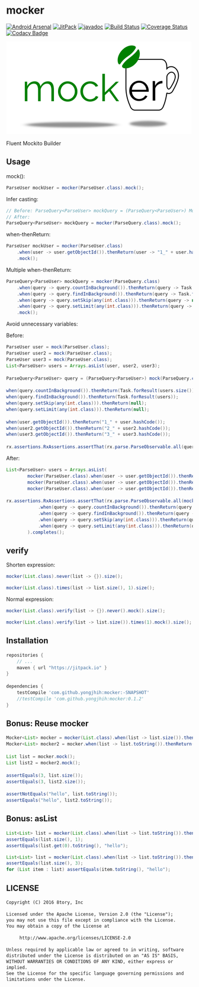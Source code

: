 # mocker

[![Android Arsenal](https://img.shields.io/badge/Android%20Arsenal-mocker-brightgreen.svg?style=flat)](http://android-arsenal.com/details/1/3626)
[![JitPack](https://img.shields.io/github/tag/yongjhih/mocker.svg?label=JitPack)](https://jitpack.io/#yongjhih/mocker)
[![javadoc](https://img.shields.io/github/tag/yongjhih/mocker.svg?label=javadoc)](https://jitpack.io/com/github/yongjhih/mocker/-SNAPSHOT/javadoc/)
[![Build Status](https://travis-ci.org/yongjhih/mocker.svg)](https://travis-ci.org/yongjhih/mocker)
[![Coverage Status](https://coveralls.io/repos/github/yongjhih/mocker/badge.svg)](https://coveralls.io/github/yongjhih/mocker)
[![Codacy Badge](https://api.codacy.com/project/badge/Grade/c624b6f3c24d47b4917768c70e951dc2)](https://codacy.com/app/yongjhih/mocker)
<!--[![Download](https://api.bintray.com/packages/yongjhih/maven/mocker/images/download.svg) ](https://bintray.com/yongjhih/maven/mocker/_latestVersion)-->

![](art/mocker.png)

Fluent Mockito Builder

## Usage

mock():

```java
ParseUser mockUser = mocker(ParseUser.class).mock();
```

Infer casting:

```java
// Before: ParseQuery<ParseUser> mockQuery = (ParseQuery<ParseUser>) Mockito.mock(ParseQuery.class);
// After:
ParseQuery<ParseUser> mockQuery = mocker(ParseQuery.class).mock();
```

when-thenReturn:

```java
ParseUser mockUser = mocker(ParseUser.class)
    .when(user -> user.getObjectId()).thenReturn(user -> "1_" + user.hashCode());
    .mock();
```

Multiple when-thenReturn:

```java
ParseQuery<ParseUser> mockQuery = mocker(ParseQuery.class)
    .when(query -> query.countInBackground()).thenReturn(query -> Task.forResult(users.size()))
    .when(query -> query.findInBackground()).thenReturn(query -> Task.forResult(users))
    .when(query -> query.setSkip(any(int.class))).thenReturn(query -> null)
    .when(query -> query.setLimit(any(int.class))).thenReturn(query -> null)
    .mock();
```

Avoid unnecessary variables:

Before:

```java
ParseUser user = mock(ParseUser.class);
ParseUser user2 = mock(ParseUser.class);
ParseUser user3 = mock(ParseUser.class);
List<ParseUser> users = Arrays.asList(user, user2, user3);

ParseQuery<ParseUser> query = (ParseQuery<ParseUser>) mock(ParseQuery.class);

when(query.countInBackground()).thenReturn(Task.forResult(users.size()));
when(query.findInBackground()).thenReturn(Task.forResult(users));
when(query.setSkip(any(int.class))).thenReturn(null);
when(query.setLimit(any(int.class))).thenReturn(null);

when(user.getObjectId()).thenReturn("1_" + user.hashCode());
when(user2.getObjectId()).thenReturn("2_" + user2.hashCode());
when(user3.getObjectId()).thenReturn("3_" + user3.hashCode());

rx.assertions.RxAssertions.assertThat(rx.parse.ParseObservable.all(query)).completes();
```

After:

```java
List<ParseUser> users = Arrays.asList(
        mocker(ParseUser.class).when(user -> user.getObjectId()).thenReturn(user -> "1_" + user.hashCode()).mock(),
        mocker(ParseUser.class).when(user -> user.getObjectId()).thenReturn(user -> "2_" + user.hashCode()).mock(),
        mocker(ParseUser.class).when(user -> user.getObjectId()).thenReturn(user -> "3_" + user.hashCode()).mock());

rx.assertions.RxAssertions.assertThat(rx.parse.ParseObservable.all(mocker(ParseQuery.class)
            .when(query -> query.countInBackground()).thenReturn(query -> Task.forResult(users.size()))
            .when(query -> query.findInBackground()).thenReturn(query -> Task.forResult(users))
            .when(query -> query.setSkip(any(int.class))).thenReturn(query -> null)
            .when(query -> query.setLimit(any(int.class))).thenReturn(query -> null).mock())
        ).completes();
```

## verify

Shorten expression:

```java
mocker(List.class).never(list -> {}).size();
```

```java
mocker(List.class).times(list -> list.size(), 1).size();
```

Normal expression:

```java
mocker(List.class).verify(list -> {}).never().mock().size();
```

```java
mocker(List.class).verify(list -> list.size()).times(1).mock().size();
```

## Installation

```gradle
repositories {
    // ...
    maven { url "https://jitpack.io" }
}

dependencies {
    testCompile 'com.github.yongjhih:mocker:-SNAPSHOT'
    //testCompile 'com.github.yongjhih:mocker:0.1.2'
}
```

## Bonus: Reuse mocker

```java
Mocker<List> mocker = mocker(List.class).when(list -> list.size()).thenReturn(list -> 3);
Mocker<List> mocker2 = mocker.when(list -> list.toString()).thenReturn(list -> "hello");

List list = mocker.mock();
List list2 = mocker2.mock();

assertEquals(3, list.size());
assertEquals(3, list2.size());

assertNotEquals("hello", list.toString());
assertEquals("hello", list2.toString());
```

## Bonus: asList

```java
List<List> list = mocker(List.class).when(list -> list.toString()).thenReturn(list -> "hello").asList();
assertEquals(list.size(), 1);
assertEquals(list.get(0).toString(), "hello");
```

```java
List<List> list = mocker(List.class).when(list -> list.toString()).thenReturn(list -> "hello").asList(3);
assertEquals(list.size(), 3);
for (List item : list) assertEquals(item.toString(), "hello");
```

## LICENSE

```
Copyright (C) 2016 8tory, Inc

Licensed under the Apache License, Version 2.0 (the "License");
you may not use this file except in compliance with the License.
You may obtain a copy of the License at

     http://www.apache.org/licenses/LICENSE-2.0

Unless required by applicable law or agreed to in writing, software
distributed under the License is distributed on an "AS IS" BASIS,
WITHOUT WARRANTIES OR CONDITIONS OF ANY KIND, either express or implied.
See the License for the specific language governing permissions and
limitations under the License.
```
